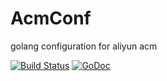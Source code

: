 # AcmConf
golang configuration for aliyun acm

<a href="https://travis-ci.org/verystar/acmconf"><img src="https://travis-ci.org/verystar/acmconf.svg" alt="Build Status"></a>
<a href="https://godoc.org/github.com/verystar/acmconf"><img src="https://godoc.org/github.com/verystar/acmconf?status.svg" alt="GoDoc"></a>
